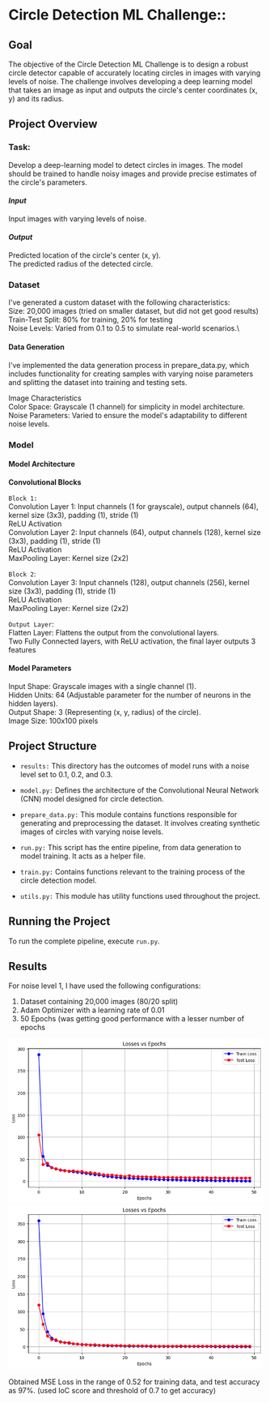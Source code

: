 # Circle Detection ML Challenge:: 

## **Goal**

The objective of the Circle Detection ML Challenge is to design a robust circle detector capable of accurately locating circles in images with varying levels of noise. The challenge involves developing a deep learning model that takes an image as input and outputs the circle's center coordinates (x, y) and its radius.

## **Project Overview**

### Task:

Develop a deep-learning model to detect circles in images. The model should be trained to handle noisy images and provide precise estimates of the circle's parameters.

#### _Input_ <br/>
Input images with varying levels of noise.

#### _Output_ <br/>
Predicted location of the circle's center (x, y).\
The predicted radius of the detected circle.

### Dataset

I've generated a custom dataset with the following characteristics:\
Size: 20,000 images (tried on smaller dataset, but did not get good results)\
Train-Test Split: 80% for training, 20% for testing\
Noise Levels: Varied from 0.1 to 0.5 to simulate real-world scenarios.\

#### Data Generation

I've implemented the data generation process in prepare_data.py, which includes functionality for creating samples with varying noise parameters and splitting the dataset into training and testing sets.

Image Characteristics\
Color Space: Grayscale (1 channel) for simplicity in model architecture.\
Noise Parameters: Varied to ensure the model's adaptability to different noise levels.

### Model

#### Model Architecture
**Convolutional Blocks**

`Block 1:`\
Convolution Layer 1: Input channels (1 for grayscale), output channels (64), kernel size (3x3), padding (1), stride (1)\
ReLU Activation\
Convolution Layer 2: Input channels (64), output channels (128), kernel size (3x3), padding (1), stride (1)\
ReLU Activation\
MaxPooling Layer: Kernel size (2x2)

`Block 2`:\
Convolution Layer 3: Input channels (128), output channels (256), kernel size (3x3), padding (1), stride (1)\
ReLU Activation\
MaxPooling Layer: Kernel size (2x2)

`Output Layer`:\
Flatten Layer: Flattens the output from the convolutional layers.\
Two Fully Connected layers, with ReLU activation, the final layer outputs 3 features

#### Model Parameters

Input Shape: Grayscale images with a single channel (1).\
Hidden Units: 64 (Adjustable parameter for the number of neurons in the hidden layers).\
Output Shape: 3 (Representing (x, y, radius) of the circle).\
Image Size: 100x100 pixels


## Project Structure

- `results:` This directory has the outcomes of model runs with a noise level set to 0.1, 0.2, and 0.3.

- `model.py:` Defines the architecture of the Convolutional Neural Network (CNN) model designed for circle detection.

- `prepare_data.py:` This module contains functions responsible for generating and preprocessing the dataset. It involves creating synthetic images of circles with varying noise levels.

- `run.py:` This script has the entire pipeline, from data generation to model training. It acts as a helper file.

- `train.py:` Contains functions relevant to the training process of the circle detection model.

- `utils.py:` This module has utility functions used throughout the project.

## Running the Project

To run the complete pipeline, execute `run.py`. 

## Results

For noise level 1, I have used the following configurations:
1. Dataset containing 20,000 images (80/20 split)
2. Adam Optimizer with a learning rate of 0.01
3. 50 Epochs (was getting good performance with a lesser number of epochs

![Train/Test Loss Curve](results/noise_0.1/losses.png)
![Test Accuracy Curve ](results/noise_0.1/test_accuracy.png)

Obtained MSE Loss in the range of 0.52 for training data, and test accuracy as 97%. (used IoC score and threshold of 0.7 to get accuracy)
